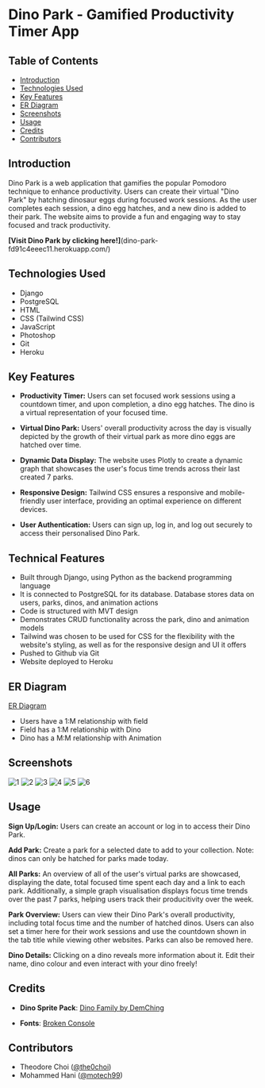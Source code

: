 # Dino Park - Gamified Productivity Timer App

## Table of Contents
- [Introduction](#introduction)
- [Technologies Used](#technologies-used)
- [Key Features](#key-features)
- [ER Diagram](#er-diagram)
- [Screenshots](#screenshots)
- [Usage](#usage)
- [Credits](#credits)
- [Contributors](#contributors)

## Introduction

Dino Park is a web application that gamifies the popular Pomodoro technique to enhance productivity. Users can create their virtual "Dino Park" by hatching dinosaur eggs during focused work sessions. As the user completes each session, a dino egg hatches, and a new dino is added to their park. The website aims to provide a fun and engaging way to stay focused and track productivity.

**[Visit Dino Park by clicking here!]**(dino-park-fd91c4eeec11.herokuapp.com/)

## Technologies Used

- Django
- PostgreSQL
- HTML
- CSS (Tailwind CSS)
- JavaScript
- Photoshop
- Git
- Heroku

## Key Features

- **Productivity Timer:** 
Users can set focused work sessions using a countdown timer, and upon completion, a dino egg hatches. The dino is a virtual representation of your focused time.

- **Virtual Dino Park:** 
Users' overall productivity across the day is visually depicted by the growth of their virtual park as more dino eggs are hatched over time.

- **Dynamic Data Display:** 
The website uses Plotly to create a dynamic graph that showcases the user's focus time trends across their last created 7 parks.

- **Responsive Design:** 
Tailwind CSS ensures a responsive and mobile-friendly user interface, providing an optimal experience on different devices.

- **User Authentication:** 
Users can sign up, log in, and log out securely to access their personalised Dino Park.

## Technical Features

- Built through Django, using Python as the backend programming language
- It is connected to PostgreSQL for its database. Database stores data on users, parks, dinos, and animation actions
- Code is structured with MVT design
- Demonstrates CRUD functionality across the park, dino and animation models
- Tailwind was chosen to be used for CSS for the flexibility with the website's styling, as well as for the responsive design and UI it offers
- Pushed to Github via Git
- Website deployed to Heroku

## ER Diagram
[ER Diagram](https://i.imgur.com/Q5k8cvo.png)

- Users have a 1:M relationship with field
- Field has a 1:M relationship with Dino
- Dino has a M:M relationship with Animation

## Screenshots
![1](https://i.imgur.com/mYfGT4Q.png)
![2](https://i.imgur.com/QJLwDbk.png)
![3](https://i.imgur.com/y9l1SJa.png)
![4](https://i.imgur.com/SZxFrjk.png)
![5](https://i.imgur.com/ye7ibwq.png)
![6](https://i.imgur.com/m2SQawz.png)

## Usage

**Sign Up/Login:** 
Users can create an account or log in to access their Dino Park.

**Add Park:**
Create a park for a selected date to add to your collection. Note: dinos can only be hatched for parks made today.

**All Parks:** 
An overview of all of the user's virtual parks are showcased, displaying the date, total focused time spent each day and a link to each park. Additionally, a simple graph visualisation displays focus time trends over the past 7 parks, helping users track their producitivity over the week.

**Park Overview:** 
Users can view their Dino Park's overall productivity, including total focus time and the number of hatched dinos. Users can also set a timer here for their work sessions and use the countdown shown in the tab title while viewing other websites. Parks can also be removed here.

**Dino Details:** 
Clicking on a dino reveals more information about it. Edit their name, dino colour and even interact with your dino freely!

## Credits

- **Dino Sprite Pack**: [Dino Family by DemChing](https://demching.itch.io/dino-family)

- **Fonts**: [Broken Console](https://www.cdnfonts.com/broken-console.font)

## Contributors

- Theodore Choi ([@the0choi](https://github.com/the0choi))
- Mohammed Hani ([@motech99](https://github.com/motech99))
